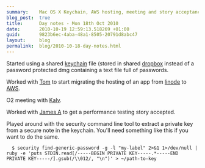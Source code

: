```yaml
---
summary:    Mac OS X Keychain, AWS hosting, meeting and story acceptance
blog_post:  true
title:      Day notes - Mon 18th Oct 2010
date:       2010-10-19 12:59:13.518269 +01:00
guid:       9823b6ec-4aba-48a1-8505-20791d8abc47
layout:     blog
permalink:  blog/2010-10-18-day-notes.html
---
```

Started using a shared [keychain](http://en.wikipedia.org/wiki/Keychain_\(Mac_OS\)) file (stored in shared [dropbox](https://www.dropbox.com/) instead of a password protected dmg containing a text file full of passwords.

Worked with [Tom](http://tomafro.net/) to start migrating the hosting of an app from [linode](http://www.linode.com/) to [AWS](http://aws.amazon.com/).

O2 meeting with [Kalv](http://kalv.co.uk/).

Worked with [James A](http://www.interblah.net/) to get a performance testing story accepted.

Played around with the security command line tool to extract a private key from a secure note in the keychain.  You'll need something like this if you want to do the same.

      $ security find-generic-password -g -l "my-label" 2>&1 1>/dev/null | ruby -e 'puts STDIN.read[/-----BEGIN PRIVATE KEY-----.*-----END PRIVATE KEY-----/].gsub(/\\012/, "\n")' > ~/path-to-key

